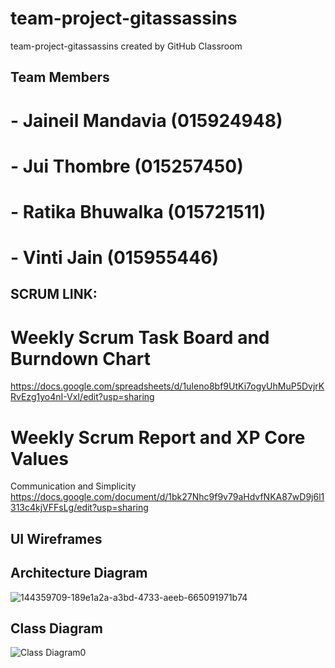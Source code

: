 # team-project-gitassassins
team-project-gitassassins created by GitHub Classroom

## Team Members

# - Jaineil Mandavia (015924948)
# - Jui Thombre (015257450)
# - Ratika Bhuwalka (015721511)
# - Vinti Jain (015955446)

## SCRUM LINK: 
# Weekly Scrum Task Board and Burndown Chart
https://docs.google.com/spreadsheets/d/1uIeno8bf9UtKi7ogyUhMuP5DvjrKRvEzg1yo4nI-VxI/edit?usp=sharing

# Weekly Scrum Report and XP Core Values
Communication and Simplicity
https://docs.google.com/document/d/1bk27Nhc9f9v79aHdvfNKA87wD9j6l1313c4kjVFFsLg/edit?usp=sharing

## UI Wireframes


## Architecture Diagram
![144359709-189e1a2a-a3bd-4733-aeeb-665091971b74](https://user-images.githubusercontent.com/85063516/168495053-a19b6e65-0c10-4ca8-831a-f4c6ad9b84c2.png)


## Class Diagram
![Class Diagram0](https://user-images.githubusercontent.com/85063516/168495086-d97052fd-339e-43f6-b501-10d1a4438305.png)
